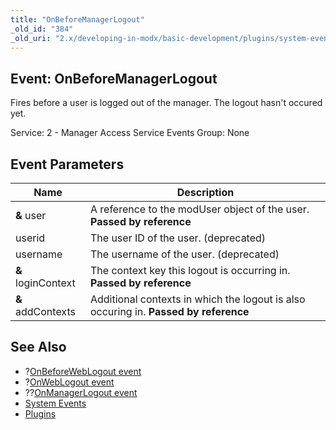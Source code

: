 ```yaml
---
title: "OnBeforeManagerLogout"
_old_id: "384"
_old_uri: "2.x/developing-in-modx/basic-development/plugins/system-events/onbeforemanagerlogout"
---
```


## Event: OnBeforeManagerLogout

Fires before a user is logged out of the manager. The logout hasn't occured yet.

Service: 2 - Manager Access Service Events 
Group: None

## Event Parameters

| Name | Description |
|------|-------------|
| **&** user | A reference to the modUser object of the user. **Passed by reference** |
| userid | The user ID of the user. (deprecated) |
| username | The username of the user. (deprecated) |
| **&** loginContext | The context key this logout is occurring in. **Passed by reference** |
| **&** addContexts | Additional contexts in which the logout is also occuring in. **Passed by reference** |

## See Also

- ?[OnBeforeWebLogout event](developing-in-modx/basic-development/plugins/system-events/onbeforeweblogout "OnBeforeWebLogout")
- ?[OnWebLogout event](developing-in-modx/basic-development/plugins/system-events/onweblogout "OnWebLogout")
- ??[OnManagerLogout event](developing-in-modx/basic-development/plugins/system-events/onmanagerlogout "OnManagerLogout")
- [System Events](developing-in-modx/basic-development/plugins/system-events "System Events")
- [Plugins](developing-in-modx/basic-development/plugins "Plugins")